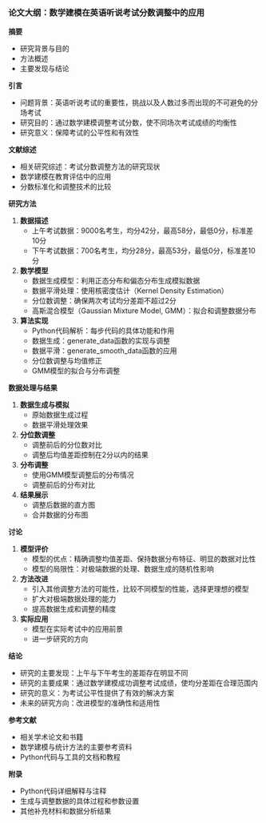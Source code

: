 ### 论文大纲：数学建模在英语听说考试分数调整中的应用

**摘要**
- 研究背景与目的
- 方法概述
- 主要发现与结论

**引言**
- 问题背景：英语听说考试的重要性，挑战以及人数过多而出现的不可避免的分场考试
- 研究目的：通过数学建模调整考试分数，使不同场次考试成绩的均衡性
- 研究意义：保障考试的公平性和有效性

**文献综述**
- 相关研究综述：考试分数调整方法的研究现状
- 数学建模在教育评估中的应用
- 分数标准化和调整技术的比较

**研究方法**
1. **数据描述**
   - 上午考试数据：9000名考生，均分42分，最高58分，最低0分，标准差10分
   - 下午考试数据：700名考生，均分28分，最高53分，最低0分，标准差10分
2. **数学模型**
   - 数据生成模型：利用正态分布和偏态分布生成模拟数据
   - 数据平滑处理：使用核密度估计（Kernel Density Estimation）
   - 分位数调整：确保两次考试均分差距不超过2分
   - 高斯混合模型（Gaussian Mixture Model, GMM）：拟合和调整数据分布
3. **算法实现**
   - Python代码解析：每步代码的具体功能和作用
   - 数据生成：generate_data函数的实现与调整
   - 数据平滑：generate_smooth_data函数的应用
   - 分位数调整与均值修正
   - GMM模型的拟合与分布调整

**数据处理与结果**
1. **数据生成与模拟**
   - 原始数据生成过程
   - 数据平滑处理效果
2. **分位数调整**
   - 调整前后的分位数对比
   - 调整后均值差距控制在2分以内的结果
3. **分布调整**
   - 使用GMM模型调整后的分布情况
   - 调整前后的分布对比
4. **结果展示**
   - 调整后数据的直方图
   - 合并数据的分布图

**讨论**
1. **模型评价**
   - 模型的优点：精确调整均值差距、保持数据分布特征、明显的数据对比性
   - 模型的局限性：对极端数据的处理、数据生成的随机性影响
2. **方法改进**
   - 引入其他调整方法的可能性，比较不同模型的性能，选择更理想的模型
   - 扩大对极端数据处理的能力
   - 提高数据生成和调整的精度
3. **实际应用**
   - 模型在实际考试中的应用前景
   - 进一步研究的方向

**结论**
- 研究的主要发现：上午与下午考生的差距存在明显不同
- 研究的主要成果：通过数学建模成功调整考试成绩，使均分差距在合理范围内
- 研究的意义：为考试公平性提供了有效的解决方案
- 未来的研究方向：改进模型的准确性和适用性

**参考文献**
- 相关学术论文和书籍
- 数学建模与统计方法的主要参考资料
- Python代码与工具的文档和教程

**附录**
- Python代码详细解释与注释
- 生成与调整数据的具体过程和参数设置
- 其他补充材料和数据分析结果
